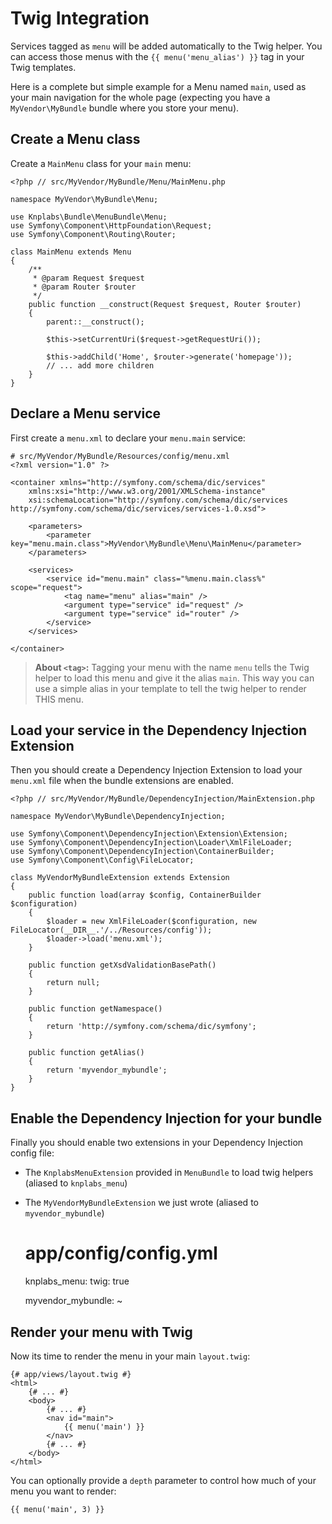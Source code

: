 Twig Integration
================

Services tagged as `menu` will be added automatically to the Twig helper. You
can access those menus with the `{{ menu('menu_alias') }}` tag in your Twig templates.

Here is a complete but simple example for a Menu named `main`, used as your
main navigation for the whole page (expecting you have a `MyVendor\MyBundle` bundle
where you store your menu).

Create a Menu class
-------------------

Create a `MainMenu` class for your `main` menu:

    <?php // src/MyVendor/MyBundle/Menu/MainMenu.php
    
    namespace MyVendor\MyBundle\Menu;
    
    use Knplabs\Bundle\MenuBundle\Menu;
    use Symfony\Component\HttpFoundation\Request;
    use Symfony\Component\Routing\Router;
    
    class MainMenu extends Menu
    {
        /**
         * @param Request $request
         * @param Router $router
         */
        public function __construct(Request $request, Router $router)
        {
            parent::__construct();
            
            $this->setCurrentUri($request->getRequestUri());
            
            $this->addChild('Home', $router->generate('homepage'));
            // ... add more children
        }
    }

Declare a Menu service
----------------------

First create a `menu.xml` to declare your `menu.main` service:

    # src/MyVendor/MyBundle/Resources/config/menu.xml
    <?xml version="1.0" ?>

    <container xmlns="http://symfony.com/schema/dic/services"
        xmlns:xsi="http://www.w3.org/2001/XMLSchema-instance"
        xsi:schemaLocation="http://symfony.com/schema/dic/services http://symfony.com/schema/dic/services/services-1.0.xsd">

        <parameters>
            <parameter key="menu.main.class">MyVendor\MyBundle\Menu\MainMenu</parameter>
        </parameters>

        <services>
            <service id="menu.main" class="%menu.main.class%" scope="request">
                <tag name="menu" alias="main" />
                <argument type="service" id="request" />
                <argument type="service" id="router" />
            </service>
        </services>

    </container>

> **About `<tag>`:** Tagging your menu with the name `menu` tells
> the Twig helper to load this menu and give it the alias `main`.
> This way you can use a simple alias in your template to tell the twig helper
> to render THIS menu.

Load your service in the Dependency Injection Extension
-------------------------------------------------------

Then you should create a Dependency Injection Extension to load your `menu.xml`
file when the bundle extensions are enabled.

    <?php // src/MyVendor/MyBundle/DependencyInjection/MainExtension.php

    namespace MyVendor\MyBundle\DependencyInjection;

    use Symfony\Component\DependencyInjection\Extension\Extension;
    use Symfony\Component\DependencyInjection\Loader\XmlFileLoader;
    use Symfony\Component\DependencyInjection\ContainerBuilder;
    use Symfony\Component\Config\FileLocator;

    class MyVendorMyBundleExtension extends Extension
    {
        public function load(array $config, ContainerBuilder $configuration)
        {
            $loader = new XmlFileLoader($configuration, new FileLocator(__DIR__.'/../Resources/config'));
            $loader->load('menu.xml');
        }

        public function getXsdValidationBasePath()
        {
            return null;
        }

        public function getNamespace()
        {
            return 'http://symfony.com/schema/dic/symfony';
        }

        public function getAlias()
        {
            return 'myvendor_mybundle';
        }
    }

Enable the Dependency Injection for your bundle
-----------------------------------------------

Finally you should enable two extensions in your Dependency Injection config file:

* The `KnplabsMenuExtension` provided in `MenuBundle` to load twig helpers (aliased to `knplabs_menu`)
* The `MyVendorMyBundleExtension` we just wrote (aliased to `myvendor_mybundle`)

    # app/config/config.yml
    knplabs_menu:
        twig: true

    myvendor_mybundle: ~

Render your menu with Twig
--------------------------

Now its time to render the menu in your main `layout.twig`:

    {# app/views/layout.twig #}
    <html>
        {# ... #}
        <body>
            {# ... #}
            <nav id="main">
                {{ menu('main') }}
            </nav>
            {# ... #}
        </body>
    </html>


You can optionally provide a `depth` parameter to control how much of your menu
you want to render:

    {{ menu('main', 3) }}

